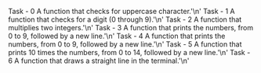 Task - 0 A function that checks for uppercase character.'\n'
Task - 1 A function that checks for a digit (0 through 9).'\n'
Task - 2 A function that multiplies two integers.'\n'
Task - 3 A function that prints the numbers, from 0 to 9, followed by a new line.'\n'
Task - 4 A function that prints the numbers, from 0 to 9, followed by a new line.'\n'
Task - 5 A function that prints 10 times the numbers, from 0 to 14, followed by a new line.'\n'
Task - 6 A function that draws a straight line in the terminal.'\n'
